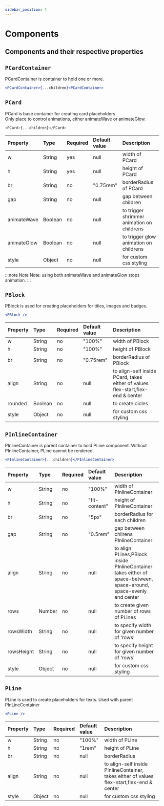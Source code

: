 ```yaml
---
sidebar_position: 4
---
```


# Components

## Components and their respective properties

## `PCardContainer`

PCardContainer is container to hold one or more.

```jsx
<PCardContainer>{...children}<PCardContainer>
```

## `PCard`

PCard is base container for creating card placeholders.<br/> Only place to control animations, either animateWave or animateGlow.

```js
<PCard>{...children}</PCard>
```

| Property    | Type    | Required | Default value       | Description                                |
| :---------- | :------ | :------- | :------------------ | :----------------------------------------- |
| w           | String  | yes      | null                | width of PCard                             |
| h           | String  | yes      | null                | height of PCard                            |
| br          | String  | no       | &quot;0.75rem&quot; | borderRadius of PCard                      |
| gap         | String  | no       | null                | gap between children                       |
| animateWave | Boolean | no       | null                | to trigger shrimmer animation on childrens |
| animateGlow | Boolean | no       | null                | to trigger glow animation on childrens     |
| style       | Object  | no       | null                | for custom css styling                     |

:::note Note
Note: using both animateWave and animateGlow stops animation.
:::

## `PBlock`

PBlock is used for creating placeholders for titles, images and badges.

```jsx
<PBlock />
```

| Property | Type    | Required | Default value       | Description                                                                     |
| :------- | :------ | :------- | :------------------ | :------------------------------------------------------------------------------ |
| w        | String  | no       | &quot;100%&quot;    | width of PBlock                                                                 |
| h        | String  | no       | &quot;100%&quot;    | height of PBlock                                                                |
| br       | String  | no       | &quot;0.75rem&quot; | borderRadius of PBlock                                                          |
| align    | String  | no       | null                | to align-self inside PCard, takes either of values flex-start,flex-end & center |
| rounded  | Boolean | no       | null                | to create cicles                                                                |
| style    | Object  | no       | null                | for custom css styling                                                          |

## `PInlineContainer`

PInlineContainer is parent container to hold PLine component.
Without PInlineContainer, PLine cannot be rendered.

```jsx
<PInlineContainer>{...children}</PInlineContainer>
```

| Property   | Type   | Required | Default value           | Description                                                                                                         |
| :--------- | :----- | :------- | :---------------------- | :------------------------------------------------------------------------------------------------------------------ |
| w          | String | no       | &quot;100%&quot;        | width of PInlineContainer                                                                                           |
| h          | String | no       | &quot;fit-content&quot; | height of PInlineContainer                                                                                          |
| br         | String | no       | &quot;5px&quot;         | borderRadius for each children                                                                                      |
| gap        | String | no       | &quot;0.5rem&quot;      | gap between chilrens PInlineContainer                                                                               |
| align      | String | no       | null                    | to align PLines,PBlock inside PInlineContainer takes either of space-between, space-around, space-evenly and center |
| rows       | Number | no       | null                    | to create given number of rows of PLines                                                                            |
| rowsWidth  | String | no       | null                    | to specify width for given number of 'rows'                                                                         |
| rowsHeight | String | no       | null                    | to specify height for given number of 'rows'                                                                        |
| style      | Object | no       | null                    | for custom css styling                                                                                              |

## `PLine`

PLine is used to create placeholders for texts.
Used with parent PInLineContainer

```jsx
<PLine />
```

| Property | Type   | Required | Default value    | Description                                                                                |
| :------- | :----- | :------- | :--------------- | :----------------------------------------------------------------------------------------- |
| w        | String | no       | &quot;100%&quot; | width of PLine                                                                             |
| h        | String | no       | &quot;1rem&quot; | height of PLine                                                                            |
| br       | String | no       | null             | borderRadius                                                                               |
| align    | String | no       | null             | to align-self inside PInlineContainer, takes either of values flex-start,flex-end & center |
| style    | Object | no       | null             | for custom css styling                                                                     |

<br/>
